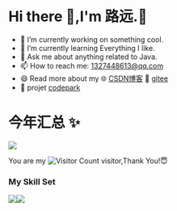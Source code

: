 # Hi there 👋,I'm 路远.🤖

- 🔭 I’m currently working on something cool.
- 🌱 I’m currently learning Everything I like.
- 💬 Ask me about anything related to Java.
- 📫 How to reach me: 1327448613@qq.com
- 😄 Read more about my 🌐 [CSDN博客](https://blog.csdn.net/qq_20770569?type=blog) 📛 [gitee](https://gitee.com/li-hongda-6)
- 🚀 projet [codepark](https://github.com/luyuan-6/codepark-backend)

 # 今年汇总 ✨

![](https://github-readme-stats.vercel.app/api?username=luyuan-6&show_icons=true&theme=transparent)

You are my ![Visitor Count](https://profile-counter.glitch.me/luyuan-6/count.svg) visitor,Thank You!😇

### My Skill Set

![](https://img.shields.io/badge/Java-ED8B00?style=for-the-badge&logo=openjdk&logoColor=white)![](https://img.shields.io/badge/Python-3776AB?style=for-the-badge&logo=python&logoColor=white)


